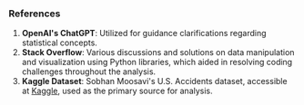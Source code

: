 ### References

1. **OpenAI's ChatGPT**: Utilized for guidance clarifications regarding statistical concepts.
2. **Stack Overflow**: Various discussions and solutions on data manipulation and visualization using Python libraries, which aided in resolving coding challenges throughout the analysis.
3. **Kaggle Dataset**: Sobhan Moosavi's U.S. Accidents dataset, accessible at [Kaggle](https://www.kaggle.com/datasets/sobhanmoosavi/us-accidents), used as the primary source for analysis.


